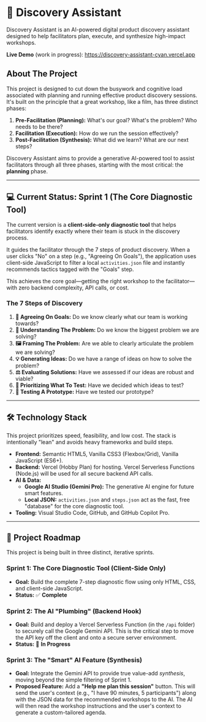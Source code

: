 # 🧭 Discovery Assistant

Discovery Assistant is an AI-powered digital product discovery assistant designed to help facilitators plan, execute, and synthesize high-impact workshops.

**Live Demo** (work in progress): <a href="https://discovery-assistant-cyan.vercel.app" target="_blank">https://discovery-assistant-cyan.vercel.app</a>

## About The Project

This project is designed to cut down the busywork and cognitive load associated with planning and running effective product discovery sessions. It's built on the principle that a great workshop, like a film, has three distinct phases:

1.  **Pre-Facilitation (Planning):** What's our goal? What's the problem? Who needs to be there?
2.  **Facilitation (Execution):** How do we run the session effectively?
3.  **Post-Facilitation (Synthesis):** What did we learn? What are our next steps?

Discovery Assistant aims to provide a generative AI-powered tool to assist facilitators through all three phases, starting with the most critical: the **planning** phase.

---

## 💻 Current Status: Sprint 1 (The Core Diagnostic Tool)

The current version is a **client-side-only diagnostic tool** that helps facilitators identify exactly where their team is stuck in the discovery process.

It guides the facilitator through the 7 steps of product discovery. When a user clicks "No" on a step (e.g., "Agreeing On Goals"), the application uses client-side JavaScript to filter a local `activities.json` file and instantly recommends tactics tagged with the "Goals" step.

This achieves the core goal—getting the right workshop to the facilitator—with zero backend complexity, API calls, or cost.

### The 7 Steps of Discovery

1.  **🧭 Agreeing On Goals:** Do we know clearly what our team is working towards?
2.  **🧠 Understanding The Problem:** Do we know the biggest problem we are solving?
3.  **🖼 Framing The Problem:** Are we able to clearly articulate the problem we are solving?
4.  **💡 Generating Ideas:** Do we have a range of ideas on how to solve the problem?
5.  **⚖️ Evaluating Solutions:** Have we assessed if our ideas are robust and viable?
6.  **📌 Prioritizing What To Test:** Have we decided which ideas to test?
7.  **🦺 Testing A Prototype:** Have we tested our prototype?

---

## 🛠️ Technology Stack

This project prioritizes speed, feasibility, and low cost. The stack is intentionally "lean" and avoids heavy frameworks and build steps.

* **Frontend:** Semantic HTML5, Vanilla CSS3 (Flexbox/Grid), Vanilla JavaScript (ES6+).
* **Backend:** Vercel (Hobby Plan) for hosting. Vercel Serverless Functions (Node.js) will be used for all secure backend API calls.
* **AI & Data:**
    * **Google AI Studio (Gemini Pro):** The generative AI engine for future smart features.
    * **Local JSON:** `activities.json` and `steps.json` act as the fast, free "database" for the core diagnostic tool.
* **Tooling:** Visual Studio Code, GitHub, and GitHub Copilot Pro.

---

## 🚀 Project Roadmap

This project is being built in three distinct, iterative sprints.

### Sprint 1: The Core Diagnostic Tool (Client-Side Only)

* **Goal:** Build the complete 7-step diagnostic flow using only HTML, CSS, and client-side JavaScript.
* **Status:** ✅ **Complete**

### Sprint 2: The AI "Plumbing" (Backend Hook)

* **Goal:** Build and deploy a Vercel Serverless Function (in the `/api` folder) to securely call the Google Gemini API. This is the critical step to move the API key off the client and onto a secure server environment.
* **Status:** 🏃 **In Progress**

### Sprint 3: The "Smart" AI Feature (Synthesis)

* **Goal:** Integrate the Gemini API to provide true value-add *synthesis*, moving beyond the simple filtering of Sprint 1.
* **Proposed Feature:** Add a **"Help me plan this session"** button. This will send the user's context (e.g., "I have 90 minutes, 5 participants") along with the JSON data for the recommended workshops to the AI. The AI will then read the workshop instructions and the user's context to generate a custom-tailored agenda.